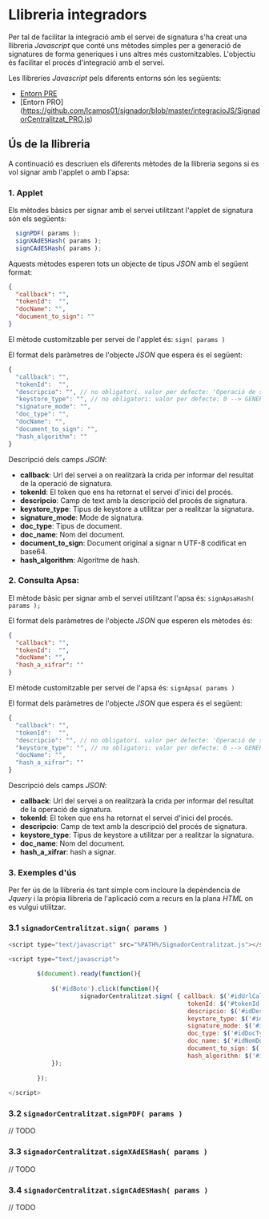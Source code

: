 # Llibreria integradors

Per tal de facilitar la integració amb el servei de signatura s'ha creat una llibreria _Javascript_ que conté uns mètodes simples per a generació de signatures de forma generiques i uns altres més customitzables. L'objectiu és facilitar el procés d'integració amb el servei.

Les llibreries _Javascript_ pels diferents entorns són les següents:

* [Entorn PRE](https://github.com/lcamps01/signador/blob/master/integracioJS/SignadorCentralitzat_PRE.js)
* [Entorn PRO] (https://github.com/lcamps01/signador/blob/master/integracioJS/SignadorCentralitzat_PRO.js)

## Ús de la llibreria

A continuació es descriuen els diferents mètodes de la llibreria segons si es vol signar amb l'applet o amb l'apsa:

### 1. Applet

Els mètodes bàsics per signar amb el servei utilitzant l'applet de signatura són els següents:

````javascript
  signPDF( params );
  signXAdESHash( params );
  signCAdESHash( params );
````

Aquests mètodes esperen tots un objecte de tipus _JSON_ amb el següent format:

```json
{
  "callback": "",
  "tokenId":  "",
  "docName": "",
  "document_to_sign": ""
}
```

El mètode customitzable per servei de l'applet és: `sign( params )`

El format dels paràmetres de l'objecte _JSON_ que espera és el següent: 

```javascript
{
  "callback": "",
  "tokenId":  "",
  "descripcio": "", // no obligatori. valor per defecte: 'Operació de signatura'
  "keystore_type": "", // no obligatori: valor per defecte: 0 --> GENERIC_KEYSTORE
  "signature_mode": "",
  "doc_type": "",
  "docName": "",
  "document_to_sign": "",
  "hash_algorithm": ""
}
```

Descripció dels camps _JSON_:
*	**callback**: Url del servei a on realitzarà la crida per informar del resultat de la operació de signatura.
*	**tokenId**: El token que ens ha retornat el servei d'inici del procés.
*	**descripcio**: Camp de text amb la descripció del procés de signatura.
*	**keystore_type**: Tipus de keystore a utilitzar per a realitzar la signatura.
*	**signature_mode**: Mode de signatura.
*	**doc_type**: Tipus de document.
*	**doc_name**: Nom del document.
*	**document_to_sign**: Document original a signar n UTF-8 codificat en base64.
*	**hash_algorithm**: Algoritme de hash.

### 2. Consulta Apsa:

El mètode bàsic per signar amb el servei utilitzant l'apsa és: `signApsaHash( params );`

El format dels paràmetres de l'objecte _JSON_ que esperen els mètodes és:

```json
{
  "callback": "",
  "tokenId":  "",
  "docName": "",
  "hash_a_xifrar": ""
}
```

El mètode customitzable per servei de l'apsa és: `signApsa( params )`

El format dels paràmetres de l'objecte _JSON_ que espera és el següent: 

````javascript
{
  "callback": "",
  "tokenId":  "",
  "descripcio": "", // no obligatori. valor per defecte: 'Operació de signatura'
  "keystore_type": "", // no obligatori: valor per defecte: 0 --> GENERIC_KEYSTORE
  "docName": "",
  "hash_a_xifrar": ""
}
````

Descripció dels camps _JSON_:
*	**callback**: Url del servei a on realitzarà la crida per informar del resultat de la operació de signatura.
*	**tokenId**: El token que ens ha retornat el servei d'inici del procés.
*	**descripcio**: Camp de text amb la descripció del procés de signatura.
*	**keystore_type**: Tipus de keystore a utilitzar per a realitzar la signatura.
*	**doc_name**: Nom del document.
*	**hash_a_xifrar**: hash a signar.


### 3. Exemples d'ús

Per fer ús de la llibreria és tant simple com incloure la depèndencia de *Jquery* i la pròpia llibreria de l'aplicació com a recurs en la plana *HTML* on es vulgui utilitzar.

### 3.1 `signadorCentralitzat.sign( params )`

```javascript
<script type="text/javascript" src="%PATH%/SignadorCentralitzat.js"></script>

<script type="text/javascript">
	
		$(document).ready(function(){
			
			$('#idBoto').click(function(){
					signadorCentralitzat.sign( { callback: $('#idUrlCallback').val(), 
					                              tokenId: $('#tokenId').val() , 
					                              descripcio: $('#idDescripcio').val(), 
					                              keystore_type: $('#idKeystore').val(), 
					                              signature_mode: $('#idSignMode').val(), 
					                              doc_type: $('#idDocType').val(), 
					                              doc_name: $('#idNomDoc').val(), 
					                              document_to_sign: $('#idDoc').val(), 
					                              hash_algorithm: $('#idAlgorithm').val() });
			});
			
		});
	
</script>
```

### 3.2 `signadorCentralitzat.signPDF( params )`

// TODO

### 3.3 `signadorCentralitzat.signXAdESHash( params )`

// TODO

### 3.4 `signadorCentralitzat.signCAdESHash( params )`

// TODO

